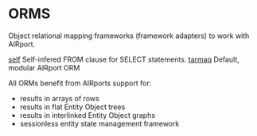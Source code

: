 # ORMS

Object relational mapping frameworks (framework adapters) to work
with AIRport.

[self](./self) Self-infered FROM clause for SELECT statements.
[tarmaq](./tarmaq) Default, modular AIRport ORM

All ORMs benefit from AIRports support for:

*   results in arrays of rows
*   results in flat Entity Object trees
*   results in interlinked Entity Object graphs 
*   sessionless entity state management framework
